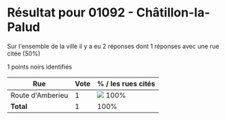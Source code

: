# Résultat pour 01092 - Châtillon-la-Palud

Sur l'ensemble de la ville il y a eu 2 réponses dont 1 réponses avec une rue citée (50%)

1 points noirs identifiés

| Rue | Vote | % / les rues cités|
|-----|------|-------------------|
| Route d'Amberieu | 1 | <img src="../../img/bar_100.gif" />&nbsp;100%|
| **Total** | 1 | 100%|
